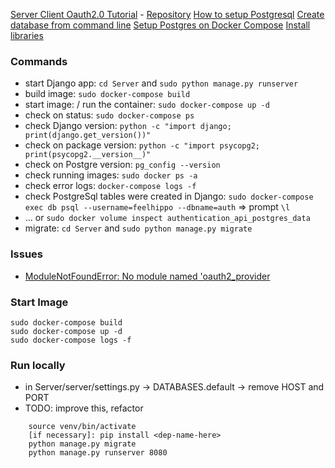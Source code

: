 [Server Client Oauth2.0 Tutorial](https://raphaelyancey.fr/en/2018/05/28/setting-up-django-oauth2-server-client.html)
    - [Repository](https://github.com/raphaelyancey/django-oauth2-example)
[How to setup Postgresql](https://gist.github.com/NickMcSweeney/3444ce99209ee9bd9393ae6ab48599d8)
[Create database from command line](https://stackoverflow.com/a/30642050/10708345)
[Setup Postgres on Docker Compose](https://testdriven.io/blog/dockerizing-django-with-postgres-gunicorn-and-nginx/)
[Install libraries](https://stackoverflow.com/a/75722775/10708345)

### Commands
- start Django app: `cd Server` and `sudo python manage.py runserver`
- build image: `sudo docker-compose build`
- start image: / run the container: `sudo docker-compose up -d`
- check on status: `sudo docker-compose ps`
- check Django version: `python -c "import django; print(django.get_version())"`
- check on package version: `python -c "import psycopg2; print(psycopg2.__version__)"`
- check on Postgre version: `pg_config --version`
- check running images: `sudo docker ps -a`
- check error logs: `docker-compose logs -f`
- check PostgreSql tables were created in Django: `sudo docker-compose exec db psql --username=feelhippo --dbname=auth` => prompt `\l`
- ... or `sudo docker volume inspect authentication_api_postgres_data`
- migrate: `cd Server` and `sudo python manage.py migrate`
### Issues
- [ModuleNotFoundError: No module named 'oauth2_provider](https://github.com/django-oauth/django-oauth-toolkit/issues/811)

### Start Image
```terminaloutput
sudo docker-compose build
sudo docker-compose up -d
sudo docker-compose logs -f
```

### Run locally
- in Server/server/settings.py -> DATABASES.default -> remove HOST and PORT
- TODO: improve this, refactor
```terminaloutput
    source venv/bin/activate
    [if necessary]: pip install <dep-name-here>
    python manage.py migrate
    python manage.py runserver 8080
```
